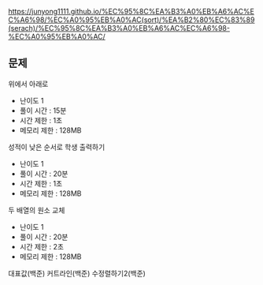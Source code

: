 https://junyong1111.github.io/%EC%95%8C%EA%B3%A0%EB%A6%AC%EC%A6%98/%EC%A0%95%EB%A0%AC(sort)/%EA%B2%80%EC%83%89(serach)/%EC%95%8C%EA%B3%A0%EB%A6%AC%EC%A6%98-%EC%A0%95%EB%A0%AC/

## 문제 
위에서 아래로
- 난이도 1
- 풀이 시간 : 15분
- 시간 제한 : 1초
- 메모리 제한 : 128MB

성적이 낮은 순서로 학생 출력하기
- 난이도 1
- 풀이 시간 : 20분
- 시간 제한 : 1초
- 메모리 제한 : 128MB

두 배열의 원소 교체
- 난이도 1
- 풀이 시간 : 20분
- 시간 제한 : 2초
- 메모리 제한 : 128MB


대표값(백준)
커트라인(백준)
수정렬하기2(백준)

